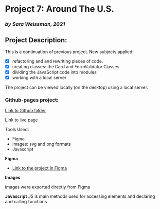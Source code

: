 # Project 7: Around The U.S.
### *by Sara Weissman, 2021*

## Project Description:
This is a continuation of previous project. New subjects applied: 
- [x] refactoring and and rewriting pieces of code.
- [x] creating classes: the Card and FormValidator Classes
- [x] dividing the JavaScript code into modules
- [x] working with a local server

The project can be viewed locally (on the desktop) using a local server.

### Github-pages project:

[Link to Github folder](https://github.com/SaraW011/Yandex-Practicum-Around-the-US-Project-7)

[Link to live page](https://saraw011.github.io/Around-the-US---Sprint-7/)

Tools Used:
* Figma
* Images: svg and png formats
* Javascript

**Figma**

* [Link to the project in Figma](https://www.figma.com/file/ZrosRzfCSUNLlTd420lUIy/Sprint-6_-Around-The-U.S.?node-id=0%3A214)

**Images**

images were exported directly from Figma

**Javascript**
JS is main methods used for accessing elements and declaring and calling functions
